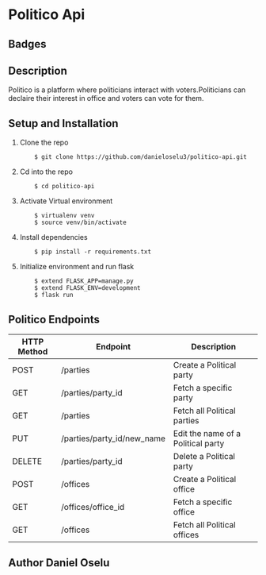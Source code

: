 # Politico Api

## Badges

## Description
Politico is a platform where politicians interact with voters.Politicians can declaire their interest in office and voters can vote for them.

## Setup and Installation
1. Clone the repo

    ```git
        $ git clone https://github.com/danieloselu3/politico-api.git
    ```

2. Cd into the repo

    ```
        $ cd politico-api
    ```

3. Activate Virtual environment

    ```
        $ virtualenv venv
        $ source venv/bin/activate
    ```

4. Install dependencies

    ```
        $ pip install -r requirements.txt
    ```

5. Initialize environment and run flask

    ```
        $ extend FLASK_APP=manage.py
        $ extend FLASK_ENV=development
        $ flask run
    ```

## Politico Endpoints

HTTP Method | Endpoint | Description
--------------- | ---------------- | -------------------
POST | /parties | Create a Political party
GET | /parties/party_id | Fetch a specific party
GET | /parties | Fetch all Political parties
PUT | /parties/party_id/new_name | Edit the name of a Political party
DELETE | /parties/party_id | Delete a Political party
POST | /offices | Create a Political office
GET | /offices/office_id | Fetch a specific office
GET | /offices | Fetch all Political offices

## Author Daniel Oselu



